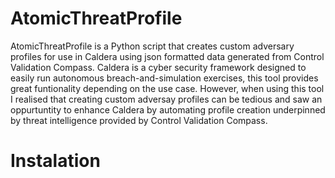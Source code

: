 # AtomicThreatProfile
AtomicThreatProfile is a Python script that creates custom adversary profiles for use in Caldera using json formatted data generated from Control Validation Compass.
Caldera is a cyber security framework designed to easily run autonomous breach-and-simulation exercises, this tool provides great funtionality depending on the use case. However, when using this tool I realised that creating custom adversay profiles can be tedious and saw an oppurtuntity to enhance Caldera by automating profile creation 
underpinned by threat intelligence provided by Control Validation Compass.

# Instalation 
